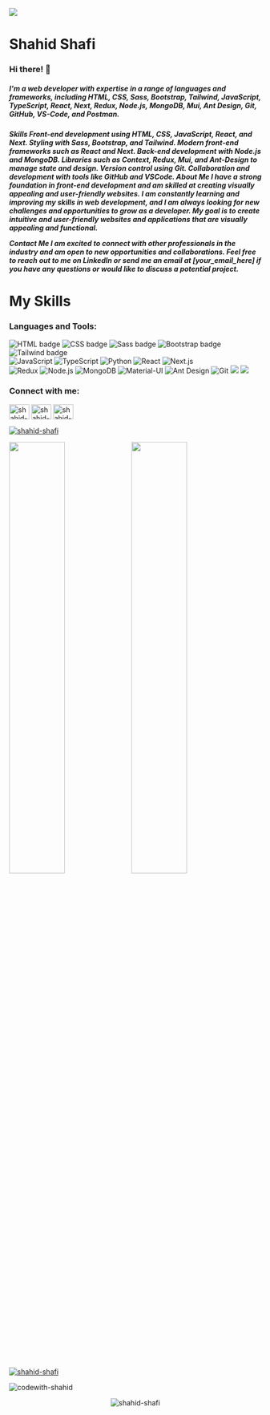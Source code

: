 ![](https://pbs.twimg.com/profile_banners/1497596794188210178/1655614045/1500x500) 
# **Shahid Shafi**
<h3>Hi there! 👋</h1>
<h5>I'm a web developer with expertise in a range of languages and frameworks, 
including HTML, CSS, Sass, Bootstrap, Tailwind, JavaScript, TypeScript, React, Next, Redux, Node.js, MongoDB,
 Mui, Ant Design, Git, GitHub, VS-Code, and Postman.<h5>

Skills
Front-end development using HTML, CSS, JavaScript, React, and Next.
Styling with Sass, Bootstrap, and Tailwind.
Modern front-end frameworks such as React and Next.
Back-end development with Node.js and MongoDB.
Libraries such as Context, Redux, Mui, and Ant-Design to manage state and design.
Version control using Git.
Collaboration and development with tools like GitHub and VSCode.
About Me
I have a strong foundation in front-end development and am skilled at creating visually appealing and user-friendly websites. I am constantly learning and improving my skills in web development, and I am always looking for new challenges and opportunities to grow as a developer. My goal is to create intuitive and user-friendly websites and applications that are visually appealing and functional.

Contact Me
I am excited to connect with other professionals in the industry and am open to new opportunities and collaborations. Feel free to reach out to me on LinkedIn or send me an email at [your_email_here] if you have any questions or would like to discuss a potential project.

# My Skills 
<h3 align="left">Languages and Tools:</h3>
<div align="left">
 <div>
        <img src="https://img.shields.io/badge/-HTML-E34F26?style=flat&logo=html5&logoColor=white" alt="HTML badge" />
        <img src="https://img.shields.io/badge/-CSS-1572B6?style=flat&logo=css3&logoColor=white" alt="CSS badge" />
        <img src="https://img.shields.io/badge/-Sass-CC6699?style=flat&logo=sass&logoColor=white" alt="Sass badge" />
        <img src="https://img.shields.io/badge/-Bootstrap-563D7C?style=flat&logo=bootstrap&logoColor=white" alt="Bootstrap badge" />
        <img src="https://img.shields.io/badge/-Tailwind-38B2AC?style=flat&logo=tailwind-css&logoColor=white" alt="Tailwind badge" />
 </div>
  <div>
        <img src="https://img.shields.io/badge/-JavaScript-F7DF1E?style=flat&logo=javascript&logoColor=black" alt="JavaScript">
        <img src="https://img.shields.io/badge/-TypeScript-3178C6?style=flat&logo=typescript&logoColor=white" alt="TypeScript">
        <img src="https://img.shields.io/badge/-Python-3776AB?style=flat&logo=python&logoColor=white" alt="Python">
        <img src="https://img.shields.io/badge/-React-61DAFB?style=flat&logo=react&logoColor=black" alt="React">
        <img src="https://img.shields.io/badge/-Next.js-000000?style=flat&logo=next-dot-js&logoColor=white" alt="Next.js">
  </div>
  <div>
        <img src="https://img.shields.io/badge/-Redux-764ABC?style=flat&logo=redux&logoColor=white" alt="Redux">
        <img src="https://img.shields.io/badge/-Node.js-339933?style=flat&logo=node-dot-js&logoColor=white" alt="Node.js">
        <img src="https://img.shields.io/badge/-MongoDB-47A248?style=flat&logo=mongodb&logoColor=white" alt="MongoDB">
        <img src="https://img.shields.io/badge/-Material--UI-0081CB?style=flat&logo=material-ui&logoColor=white" alt="Material-UI">
        <img src="https://img.shields.io/badge/-Ant%20Design-0170FE?style=flat&logo=ant-design&logoColor=white" alt="Ant Design">
        <img src="https://img.shields.io/badge/-Git-F05032?style=flat&logo=git&logoColor=white" alt="Git">
        <img src="https://img.shields.io/badge/-VSCode-007ACC?style=flat&logo=visual-studio-code&logoColor=white">
        <img src="https://img.shields.io/badge/-Postman-FF6C37?style=flat&logo=postman&logoColor=white">
  <div>
  </div>

<h3 align="left">Connect with me:</h3>
<p align="left">
<a href="https://twitter.com/codewith_shahid" target="blank"><img align="center" src="https://raw.githubusercontent.com/rahuldkjain/github-profile-readme-generator/master/src/images/icons/Social/twitter.svg" alt="shahid-shafi" height="30" width="40" /></a>
<a href="https://linkedin.com/in/shahid-shafi" target="blank"><img align="center" src="https://raw.githubusercontent.com/rahuldkjain/github-profile-readme-generator/master/src/images/icons/Social/linked-in-alt.svg" alt="shahid-shafi" height="30" width="40" /></a>
<a href="https://instagram.com/shahid-shafi" target="blank"><img align="center" src="https://raw.githubusercontent.com/rahuldkjain/github-profile-readme-generator/master/src/images/icons/Social/instagram.svg" alt="shahid-shafi" height="30" width="40" /></a>
 
<p align="left"> <a href="https://twitter.com/codewith_shahid" target="blank"><img src="https://img.shields.io/twitter/follow/shahid-shafi?logo=twitter&style=for-the-badge" alt="shahid-shafi" /></a> </p>
</p>

<p><img  align="left" width="47%" src="https://github-readme-stats.vercel.app/api?username=shahid-shafi&show_icons=true&theme=radical"/></p>
<p>&nbsp;<img  align="center" width="47%" src="https://github-readme-stats.vercel.app/api/top-langs/?username=shahid-shafi&layout=compact&theme=radical"/></p>

<p align="left"> <a href="https://github.com/ryo-ma/github-profile-trophy"><img src="https://github-profile-trophy.vercel.app/?username=shahid-shafi" alt="shahid-shafi" /></a> </p>

<p align="left"><img src="https://github-readme-streak-stats.herokuapp.com/?user=shahid-shafi&" alt="codewith-shahid" /></p>
<p align="center"> <img src="https://komarev.com/ghpvc/?username=shahid-shafi&label=Profile%20views&color=0e75b6&style=flat" alt="shahid-shafi" /> </p>
